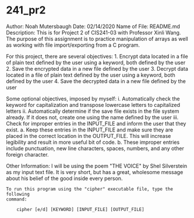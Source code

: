 # 241_pr2
Author: Noah Mutersbaugh
Date: 02/14/2020
Name of File: README.md
Description: This is for Project 2 of CIS241-03 with Professor Xinli Wang. The
purpose of this assignment is to practice manipulation of arrays as well as
working with file import/exporting from a C program.

For this project, there are several objectives:
	1. Encrypt data located in a file of plain text defined by the user using a
	keyword, both defined by the user
	2. Save the encrypted data in a new file defined by the user
	3. Decrypt data located in a file of plain text defined by the user using a
	keyword, both defined by the user
	4. Save the decrypted data in a new file defined by the user
	
Some optional objectives, imposed by myself:
	i. Automatically check the keyword for capitalization and transpose
	lowercase letters to capitalized letters
	ii. Automatically determine if the save file exists in the file system
	already. If it does not, create one using the name defined by the user
	iii. Check for improper entries in the INPUT_FILE and inform the user that
	they exist. 
		a. Keep these entries in the INPUT_FILE and make sure they are placed
		in the correct location in the OUTPUT_FILE. This will increase
		legibility and result in more useful bit of code. 
		b. These improper entries include punctuation, new line characters,
		spaces, numbers, and any other foreign character.


Other Information:
	I will be using the poem "THE VOICE" by Shel Silverstein as my input text
	file. It is very short, but has a great, wholesome message about his belief
	of the good inside every person.

	To run this program using the "cipher" executable file, type the following
	command:
		
		cipher [e/d] [KEYWORD] [INPUT_FILE] [OUTPUT_FILE]
